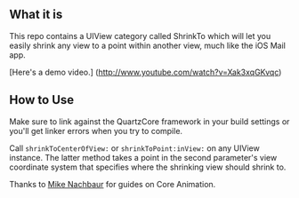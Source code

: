 ## What it is

This repo contains a UIView category called ShrinkTo which will let you easily shrink any view to a point within another view, much like the iOS Mail app.

[Here's a demo video.] (http://www.youtube.com/watch?v=Xak3xqGKvqc)

## How to Use
Make sure to link against the QuartzCore framework in your build
settings or you'll get linker errors when you try to compile.

Call `shrinkToCenterOfView:` or `shrinkToPoint:inView:` on any UIView instance. The latter method takes a point in the second parameter's view coordinate system that specifies where the shrinking view should shrink to.

Thanks to [Mike Nachbaur](http://nachbaur.com) for guides on Core Animation. 
